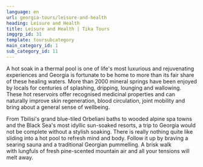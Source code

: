 ```yaml
---
language: en
url: georgia-tours/leisure-and-health
heading: Leisure and Health
title: Leisure and Health | Tika Tours
imggrp_id: 31
template: toursubcategory
main_category_id: 1
sub_category_id: 11
---
```

<div class="row content-row"><!-- 1552 (2)-->
<div class="col-xs-12 col-sm-6 col-md-6"><!-- 2088 -->

A hot soak in a thermal pool is one of life's most luxurious and rejuvenating experiences
and Georgia is fortunate to be home to more than its fair share of these healing
waters. More than 2000 mineral springs have been enjoyed by locals for centuries
of splashing, dripping, lounging and wallowing. These hot reservoirs offer recognised
medicinal properties and can naturally improve skin regeneration, blood circulation,
joint mobility and bring about a general sense of wellbeing.

</div>

<div class="col-xs-12 col-sm-6 col-md-6"><!-- 2089 -->

From Tbilisi's grand blue\-tiled Orbeliani baths to wooded alpine spa towns and the
Black Sea's most idyllic sun\-soaked resorts, a trip to Georgia would not be complete
without a stylish soaking. There is really nothing quite like sliding into a hot
pool to refresh mind and body. Follow it up by braving a searing sauna and a traditional
Georgian pummelling. A brisk walk with lungfuls of fresh pine\-scented mountain
air and all your tensions will melt away.

</div>

</div>
